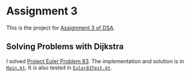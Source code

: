 # Assignment 3

This is the project for [Assignment 3 of DSA](https://olindsa2024.github.io/assignments/assignment_03).

## Solving Problems with Dijkstra

I solved [Project Euler Problem 83](https://projecteuler.net/problem=83). The implementation and solution is in 
[`Main.kt`](src/main/kotlin/Main.kt). It is also tested in [`Euler83Test.kt`](src/test/kotlin/Euler83Test.kt).
